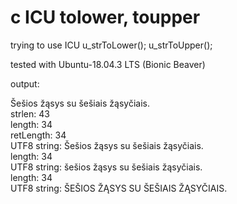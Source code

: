 # c ICU tolower, toupper
trying to use ICU u_strToLower(); u_strToUpper();

tested with Ubuntu-18.04.3 LTS (Bionic Beaver)

output:

Šešios žąsys su šešiais žąsyčiais.  
strlen: 43  
length: 34  
retLength: 34  
UTF8 string: Šešios žąsys su šešiais žąsyčiais.  
length: 34  
UTF8 string: šešios žąsys su šešiais žąsyčiais.  
length: 34  
UTF8 string: ŠEŠIOS ŽĄSYS SU ŠEŠIAIS ŽĄSYČIAIS.  
